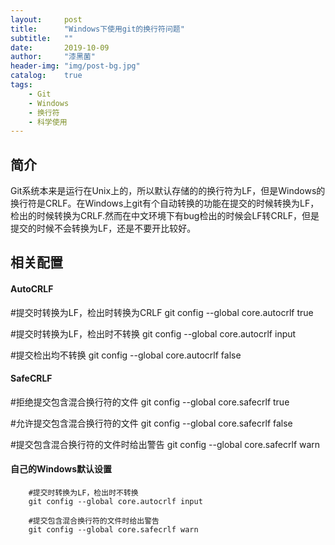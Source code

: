 ```yaml
---
layout:     post
title:      "Windows下使用git的换行符问题"
subtitle:   ""
date:       2019-10-09
author:     "漆黑菌"
header-img: "img/post-bg.jpg"
catalog:    true
tags:
    - Git
    - Windows
    - 换行符
    - 科学使用
---
```


## 简介
Git系统本来是运行在Unix上的，所以默认存储的的换行符为LF，但是Windows的换行符是CRLF。在Windows上git有个自动转换的功能在提交的时候转换为LF，检出的时候转换为CRLF.然而在中文环境下有bug检出的时候会LF转CRLF，但是提交的时候不会转换为LF，还是不要开比较好。

## 相关配置
#### AutoCRLF
#提交时转换为LF，检出时转换为CRLF
git config --global core.autocrlf true

#提交时转换为LF，检出时不转换
git config --global core.autocrlf input

#提交检出均不转换
git config --global core.autocrlf false

#### SafeCRLF

#拒绝提交包含混合换行符的文件
git config --global core.safecrlf true

#允许提交包含混合换行符的文件
git config --global core.safecrlf false

#提交包含混合换行符的文件时给出警告
git config --global core.safecrlf warn

#### 自己的Windows默认设置
```
    #提交时转换为LF，检出时不转换
    git config --global core.autocrlf input

    #提交包含混合换行符的文件时给出警告
    git config --global core.safecrlf warn
```